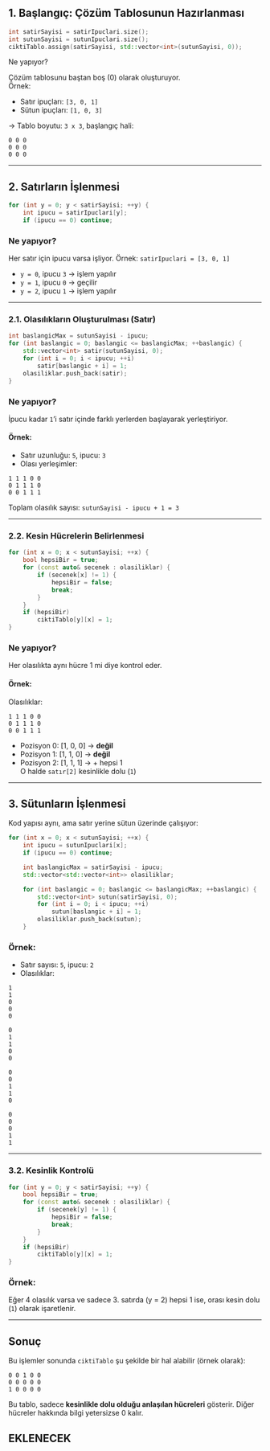 
## 1. Başlangıç: Çözüm Tablosunun Hazırlanması

```cpp
int satirSayisi = satirIpuclari.size();
int sutunSayisi = sutunIpuclari.size();
ciktiTablo.assign(satirSayisi, std::vector<int>(sutunSayisi, 0));
```

Ne yapıyor?

Çözüm tablosunu baştan boş (0) olarak oluşturuyor.  
Örnek:

- Satır ipuçları: `[3, 0, 1]`
- Sütun ipuçları: `[1, 0, 3]`

→ Tablo boyutu: `3 x 3`, başlangıç hali:

```
0 0 0
0 0 0
0 0 0
```

---
## 2. Satırların İşlenmesi

```cpp
for (int y = 0; y < satirSayisi; ++y) {
    int ipucu = satirIpuclari[y];
    if (ipucu == 0) continue;
```
###  Ne yapıyor?

Her satır için ipucu varsa işliyor. Örnek: `satirIpuclari = [3, 0, 1]`

- `y = 0`, ipucu `3` → işlem yapılır
- `y = 1`, ipucu `0` → geçilir
- `y = 2`, ipucu `1` → işlem yapılır

---

### 2.1. Olasılıkların Oluşturulması (Satır)

```cpp
int baslangicMax = sutunSayisi - ipucu;
for (int baslangic = 0; baslangic <= baslangicMax; ++baslangic) {
    std::vector<int> satir(sutunSayisi, 0);
    for (int i = 0; i < ipucu; ++i)
        satir[baslangic + i] = 1;
    olasiliklar.push_back(satir);
}
```

### Ne yapıyor?

İpucu kadar `1`’i satır içinde farklı yerlerden başlayarak yerleştiriyor.

#### Örnek:

- Satır uzunluğu: `5`, ipucu: `3`
- Olası yerleşimler:

```
1 1 1 0 0
0 1 1 1 0
0 0 1 1 1
```

Toplam olasılık sayısı: `sutunSayisi - ipucu + 1 = 3`

---

### 2.2. Kesin Hücrelerin Belirlenmesi

```cpp
for (int x = 0; x < sutunSayisi; ++x) {
    bool hepsiBir = true;
    for (const auto& secenek : olasiliklar) {
        if (secenek[x] != 1) {
            hepsiBir = false;
            break;
        }
    }
    if (hepsiBir)
        ciktiTablo[y][x] = 1;
}
```

###  Ne yapıyor?

Her olasılıkta aynı hücre 1 mi diye kontrol eder.

#### Örnek:

Olasılıklar:

```
1 1 1 0 0
0 1 1 1 0
0 0 1 1 1
```

- Pozisyon 0: [1, 0, 0] → **değil**
- Pozisyon 1: [1, 1, 0] → **değil**
- Pozisyon 2: [1, 1, 1] → + hepsi 1  
    O halde `satır[2]` kesinlikle dolu (`1`)

---

## 3. Sütunların İşlenmesi

Kod yapısı aynı, ama satır yerine sütun üzerinde çalışıyor:

```cpp
for (int x = 0; x < sutunSayisi; ++x) {
    int ipucu = sutunIpuclari[x];
    if (ipucu == 0) continue;

    int baslangicMax = satirSayisi - ipucu;
    std::vector<std::vector<int>> olasiliklar;

    for (int baslangic = 0; baslangic <= baslangicMax; ++baslangic) {
        std::vector<int> sutun(satirSayisi, 0);
        for (int i = 0; i < ipucu; ++i)
            sutun[baslangic + i] = 1;
        olasiliklar.push_back(sutun);
    }
```

### Örnek:

- Satır sayısı: `5`, ipucu: `2`
- Olasılıklar:

```
1
1
0
0
0

0
1
1
0
0

0
0
1
1
0

0
0
0
1
1
```

---
### 3.2. Kesinlik Kontrolü

```cpp
for (int y = 0; y < satirSayisi; ++y) {
    bool hepsiBir = true;
    for (const auto& secenek : olasiliklar) {
        if (secenek[y] != 1) {
            hepsiBir = false;
            break;
        }
    }
    if (hepsiBir)
        ciktiTablo[y][x] = 1;
}
```
### Örnek:
Eğer 4 olasılık varsa ve sadece 3. satırda (y = 2) hepsi 1 ise, orası kesin dolu (`1`) olarak işaretlenir.

---
## Sonuç
Bu işlemler sonunda `ciktiTablo` şu şekilde bir hal alabilir (örnek olarak):
```
0 0 1 0 0
0 0 0 0 0
1 0 0 0 0
```
Bu tablo, sadece **kesinlikle dolu olduğu anlaşılan hücreleri** gösterir. Diğer hücreler hakkında bilgi yetersizse 0 kalır.

EKLENECEK
---
